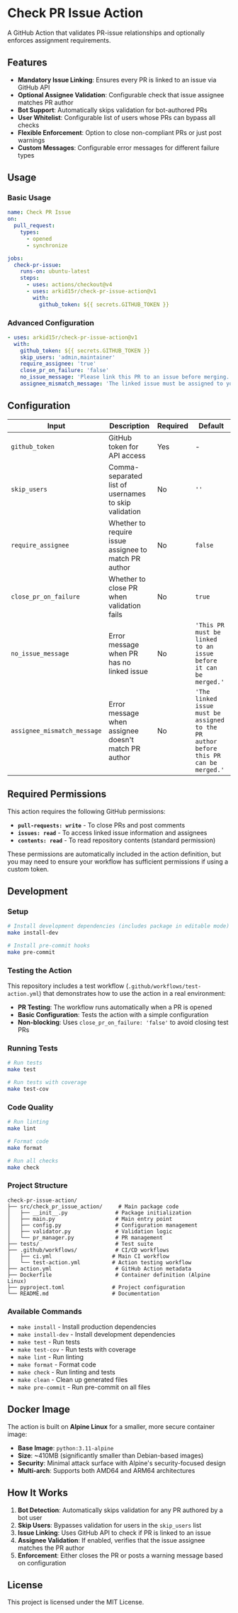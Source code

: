 # Check PR Issue Action

A GitHub Action that validates PR-issue relationships and optionally enforces assignment requirements.

## Features

- **Mandatory Issue Linking**: Ensures every PR is linked to an issue via GitHub API
- **Optional Assignee Validation**: Configurable check that issue assignee matches PR author
- **Bot Support**: Automatically skips validation for bot-authored PRs
- **User Whitelist**: Configurable list of users whose PRs can bypass all checks
- **Flexible Enforcement**: Option to close non-compliant PRs or just post warnings
- **Custom Messages**: Configurable error messages for different failure types

## Usage

### Basic Usage

```yaml
name: Check PR Issue
on:
  pull_request:
    types:
      - opened
      - synchronize

jobs:
  check-pr-issue:
    runs-on: ubuntu-latest
    steps:
      - uses: actions/checkout@v4
      - uses: arkid15r/check-pr-issue-action@v1
        with:
          github_token: ${{ secrets.GITHUB_TOKEN }}
```

### Advanced Configuration

```yaml
- uses: arkid15r/check-pr-issue-action@v1
  with:
    github_token: ${{ secrets.GITHUB_TOKEN }}
    skip_users: 'admin,maintainer'
    require_assignee: 'true'
    close_pr_on_failure: 'false'
    no_issue_message: 'Please link this PR to an issue before merging.'
    assignee_mismatch_message: 'The linked issue must be assigned to you before merging.'
```

## Configuration

| Input | Description | Required | Default |
|-------|-------------|----------|---------|
| `github_token` | GitHub token for API access | Yes | - |
| `skip_users` | Comma-separated list of usernames to skip validation | No | `''` |
| `require_assignee` | Whether to require issue assignee to match PR author | No | `false` |
| `close_pr_on_failure` | Whether to close PR when validation fails | No | `true` |
| `no_issue_message` | Error message when PR has no linked issue | No | `'This PR must be linked to an issue before it can be merged.'` |
| `assignee_mismatch_message` | Error message when assignee doesn't match PR author | No | `'The linked issue must be assigned to the PR author before this PR can be merged.'` |

## Required Permissions

This action requires the following GitHub permissions:

- **`pull-requests: write`** - To close PRs and post comments
- **`issues: read`** - To access linked issue information and assignees
- **`contents: read`** - To read repository contents (standard permission)

These permissions are automatically included in the action definition, but you may need to ensure your workflow has sufficient permissions if using a custom token.

## Development

### Setup

```bash
# Install development dependencies (includes package in editable mode)
make install-dev

# Install pre-commit hooks
make pre-commit
```

### Testing the Action

This repository includes a test workflow (`.github/workflows/test-action.yml`) that demonstrates how to use the action in a real environment:

- **PR Testing**: The workflow runs automatically when a PR is opened
- **Basic Configuration**: Tests the action with a simple configuration
- **Non-blocking**: Uses `close_pr_on_failure: 'false'` to avoid closing test PRs

### Running Tests

```bash
# Run tests
make test

# Run tests with coverage
make test-cov
```

### Code Quality

```bash
# Run linting
make lint

# Format code
make format

# Run all checks
make check
```

### Project Structure

```
check-pr-issue-action/
├── src/check_pr_issue_action/     # Main package code
│   ├── __init__.py               # Package initialization
│   ├── main.py                   # Main entry point
│   ├── config.py                 # Configuration management
│   ├── validator.py              # Validation logic
│   └── pr_manager.py             # PR management
├── tests/                        # Test suite
├── .github/workflows/            # CI/CD workflows
│   ├── ci.yml                   # Main CI workflow
│   └── test-action.yml          # Action testing workflow
├── action.yml                    # GitHub Action metadata
├── Dockerfile                    # Container definition (Alpine Linux)
├── pyproject.toml               # Project configuration
└── README.md                    # Documentation
```

### Available Commands

- `make install` - Install production dependencies
- `make install-dev` - Install development dependencies
- `make test` - Run tests
- `make test-cov` - Run tests with coverage
- `make lint` - Run linting
- `make format` - Format code
- `make check` - Run linting and tests
- `make clean` - Clean up generated files
- `make pre-commit` - Run pre-commit on all files

## Docker Image

The action is built on **Alpine Linux** for a smaller, more secure container image:
- **Base Image**: `python:3.11-alpine`
- **Size**: ~410MB (significantly smaller than Debian-based images)
- **Security**: Minimal attack surface with Alpine's security-focused design
- **Multi-arch**: Supports both AMD64 and ARM64 architectures

## How It Works

1. **Bot Detection**: Automatically skips validation for any PR authored by a bot user
2. **Skip Users**: Bypasses validation for users in the `skip_users` list
3. **Issue Linking**: Uses GitHub API to check if PR is linked to an issue
4. **Assignee Validation**: If enabled, verifies that the issue assignee matches the PR author
5. **Enforcement**: Either closes the PR or posts a warning message based on configuration

## License

This project is licensed under the MIT License.
